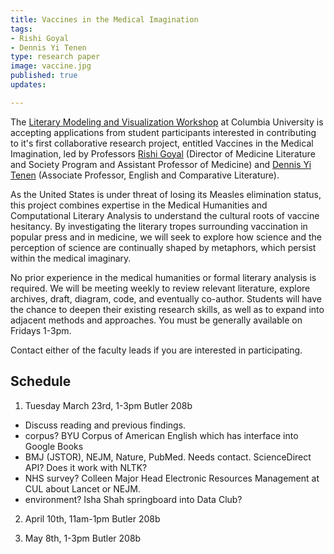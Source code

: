 ```yaml
---
title: Vaccines in the Medical Imagination
tags:
- Rishi Goyal
- Dennis Yi Tenen
type: research paper
image: vaccine.jpg
published: true
updates:

---
```


The [Literary Modeling and Visualization Workshop][1] at Columbia University is accepting
applications from student participants interested in contributing to it's first collaborative
research project, entitled Vaccines in the Medical Imagination, led by Professors [Rishi
Goyal][2] (Director of Medicine Literature and Society Program and Assistant Professor of
Medicine) and [Dennis Yi Tenen][3] (Associate Professor, English and Comparative Literature).

As the United States is under threat of losing its Measles elimination status, this project
combines expertise in the Medical Humanities and Computational Literary Analysis to understand
the cultural roots of vaccine hesitancy. By investigating the literary tropes surrounding
vaccination in popular press and in medicine, we will seek to explore how science and the
perception of science are continually shaped by metaphors, which persist within the medical
imaginary.

No prior experience in the medical humanities or formal literary analysis is required. We will
be meeting weekly to review relevant literature, explore archives, draft, diagram, code, and
eventually co-author. Students will have the chance to deepen their existing research skills,
as well as to expand into adjacent methods and approaches. You must be generally available on
Fridays 1-3pm.

Contact either of the faculty leads if you are interested in participating.

## Schedule

1. Tuesday March 23rd, 1-3pm Butler 208b

- Discuss reading and previous findings.
- corpus? BYU Corpus of American English which has interface into Google Books
- BMJ (JSTOR), NEJM, Nature, PubMed. Needs contact. ScienceDirect API? Does it work with NLTK?
- NHS survey? Colleen Major Head Electronic Resources Management at CUL about Lancet or NEJM.
- environment? Isha Shah springboard into Data Club?

2. April 10th, 11am-1pm Butler 208b


3. May 8th, 1-3pm Butler 208b

[1]: https://xpmethod.plaintext.in/projects/literary-modeling.html
[2]: http://icls.columbia.edu/author/0000000039/
[3]: http://denten.plaintext.in/
